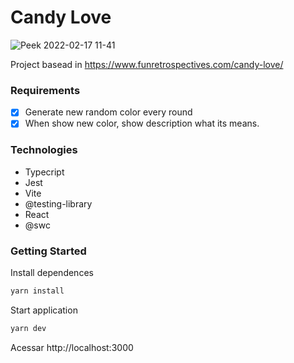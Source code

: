 # Candy Love

![Peek 2022-02-17 11-41](https://user-images.githubusercontent.com/15862643/154504848-ea41229a-a712-4d51-88d8-ffc9f4cbed97.gif)

Project basead in https://www.funretrospectives.com/candy-love/

### Requirements

- [x] Generate new random color every round
- [x] When show new color, show description what its means.

### Technologies

- Typecript
- Jest
- Vite
- @testing-library
- React
- @swc

### Getting Started

Install dependences

```bash
yarn install
```

Start application

```bash
yarn dev
```

Acessar http://localhost:3000
